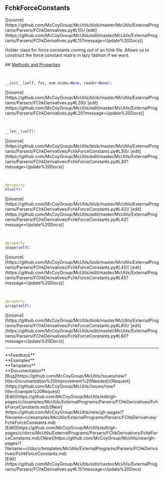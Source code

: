 ## <a id="McUtils.ExternalPrograms.Parsers.FChkDerivatives.FchkForceConstants">FchkForceConstants</a> 

<div class="docs-source-link" markdown="1">
[[source](https://github.com/McCoyGroup/McUtils/blob/master/McUtils/ExternalPrograms/Parsers/FChkDerivatives.py#L15)/
[edit](https://github.com/McCoyGroup/McUtils/edit/master/McUtils/ExternalPrograms/Parsers/FChkDerivatives.py#L15?message=Update%20Docs)]
</div>

Holder class for force constants coming out of an fchk file.
Allows us to construct the force constant matrix in lazy fashion if we want.







<div class="collapsible-section">
 <div class="collapsible-section collapsible-section-header" markdown="1">
## <a class="collapse-link" data-toggle="collapse" href="#methods" markdown="1"> Methods and Properties</a> <a class="float-right" data-toggle="collapse" href="#methods"><i class="fa fa-chevron-down"></i></a>
 </div>
 <div class="collapsible-section collapsible-section-body collapse show" id="methods" markdown="1">
 
<a id="McUtils.ExternalPrograms.Parsers.FChkDerivatives.FchkForceConstants.__init__" class="docs-object-method">&nbsp;</a> 
```python
__init__(self, fcs, num_atoms=None, reader=None): 
```
<div class="docs-source-link" markdown="1">
[[source](https://github.com/McCoyGroup/McUtils/blob/master/McUtils/ExternalPrograms/Parsers/FChkDerivatives.py#L20)/
[edit](https://github.com/McCoyGroup/McUtils/edit/master/McUtils/ExternalPrograms/Parsers/FChkDerivatives.py#L20?message=Update%20Docs)]
</div>


<a id="McUtils.ExternalPrograms.Parsers.FChkDerivatives.FchkForceConstants.__len__" class="docs-object-method">&nbsp;</a> 
```python
__len__(self): 
```
<div class="docs-source-link" markdown="1">
[[source](https://github.com/McCoyGroup/McUtils/blob/master/McUtils/ExternalPrograms/Parsers/FChkDerivatives/FchkForceConstants.py#L30)/
[edit](https://github.com/McCoyGroup/McUtils/edit/master/McUtils/ExternalPrograms/Parsers/FChkDerivatives/FchkForceConstants.py#L30?message=Update%20Docs)]
</div>


<a id="McUtils.ExternalPrograms.Parsers.FChkDerivatives.FchkForceConstants.n" class="docs-object-method">&nbsp;</a> 
```python
@property
n(self): 
```
<div class="docs-source-link" markdown="1">
[[source](https://github.com/McCoyGroup/McUtils/blob/master/McUtils/ExternalPrograms/Parsers/FChkDerivatives/FchkForceConstants.py#L42)/
[edit](https://github.com/McCoyGroup/McUtils/edit/master/McUtils/ExternalPrograms/Parsers/FChkDerivatives/FchkForceConstants.py#L42?message=Update%20Docs)]
</div>


<a id="McUtils.ExternalPrograms.Parsers.FChkDerivatives.FchkForceConstants.shape" class="docs-object-method">&nbsp;</a> 
```python
@property
shape(self): 
```
<div class="docs-source-link" markdown="1">
[[source](https://github.com/McCoyGroup/McUtils/blob/master/McUtils/ExternalPrograms/Parsers/FChkDerivatives/FchkForceConstants.py#L45)/
[edit](https://github.com/McCoyGroup/McUtils/edit/master/McUtils/ExternalPrograms/Parsers/FChkDerivatives/FchkForceConstants.py#L45?message=Update%20Docs)]
</div>


<a id="McUtils.ExternalPrograms.Parsers.FChkDerivatives.FchkForceConstants.array" class="docs-object-method">&nbsp;</a> 
```python
@property
array(self): 
```
<div class="docs-source-link" markdown="1">
[[source](https://github.com/McCoyGroup/McUtils/blob/master/McUtils/ExternalPrograms/Parsers/FChkDerivatives/FchkForceConstants.py#L60)/
[edit](https://github.com/McCoyGroup/McUtils/edit/master/McUtils/ExternalPrograms/Parsers/FChkDerivatives/FchkForceConstants.py#L60?message=Update%20Docs)]
</div>
 </div>
</div>












---


<div markdown="1" class="text-secondary">
<div class="container">
  <div class="row">
   <div class="col" markdown="1">
**Feedback**   
</div>
   <div class="col" markdown="1">
**Examples**   
</div>
   <div class="col" markdown="1">
**Templates**   
</div>
   <div class="col" markdown="1">
**Documentation**   
</div>
   <div class="col" markdown="1">
   
</div>
   <div class="col" markdown="1">
   
</div>
   <div class="col" markdown="1">
   
</div>
</div>
  <div class="row">
   <div class="col" markdown="1">
[Bug](https://github.com/McCoyGroup/McUtils/issues/new?title=Documentation%20Improvement%20Needed)/[Request](https://github.com/McCoyGroup/McUtils/issues/new?title=Example%20Request)   
</div>
   <div class="col" markdown="1">
[Edit](https://github.com/McCoyGroup/McUtils/edit/gh-pages/ci/examples/McUtils/ExternalPrograms/Parsers/FChkDerivatives/FchkForceConstants.md)/[New](https://github.com/McCoyGroup/McUtils/new/gh-pages/?filename=ci/examples/McUtils/ExternalPrograms/Parsers/FChkDerivatives/FchkForceConstants.md)   
</div>
   <div class="col" markdown="1">
[Edit](https://github.com/McCoyGroup/McUtils/edit/gh-pages/ci/docs/McUtils/ExternalPrograms/Parsers/FChkDerivatives/FchkForceConstants.md)/[New](https://github.com/McCoyGroup/McUtils/new/gh-pages/?filename=ci/docs/templates/McUtils/ExternalPrograms/Parsers/FChkDerivatives/FchkForceConstants.md)   
</div>
   <div class="col" markdown="1">
[Edit](https://github.com/McCoyGroup/McUtils/edit/master/McUtils/ExternalPrograms/Parsers/FChkDerivatives.py#L15?message=Update%20Docs)   
</div>
   <div class="col" markdown="1">
   
</div>
   <div class="col" markdown="1">
   
</div>
   <div class="col" markdown="1">
   
</div>
</div>
</div>
</div>